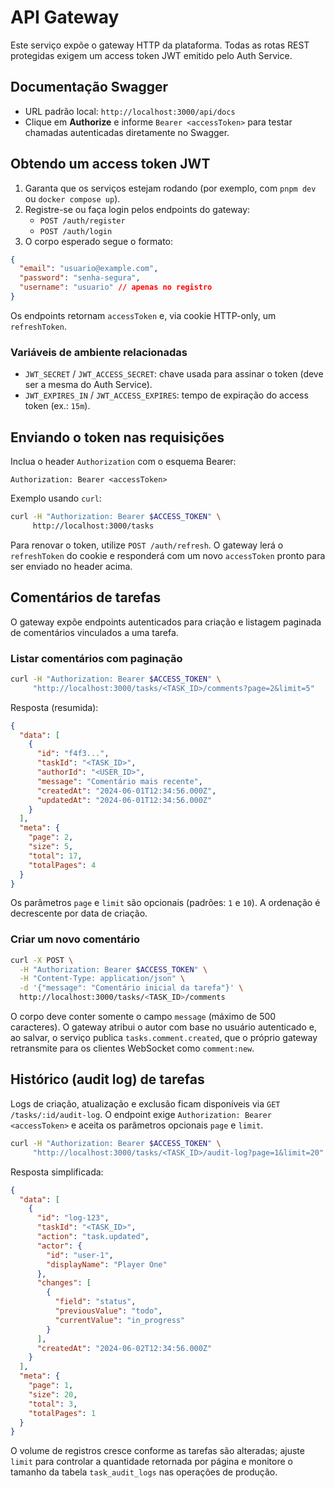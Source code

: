 # API Gateway

Este serviço expõe o gateway HTTP da plataforma. Todas as rotas REST protegidas exigem um access token JWT emitido pelo Auth Service.

## Documentação Swagger
- URL padrão local: `http://localhost:3000/api/docs`
- Clique em **Authorize** e informe `Bearer <accessToken>` para testar chamadas autenticadas diretamente no Swagger.

## Obtendo um access token JWT
1. Garanta que os serviços estejam rodando (por exemplo, com `pnpm dev` ou `docker compose up`).
2. Registre-se ou faça login pelos endpoints do gateway:
   - `POST /auth/register`
   - `POST /auth/login`
3. O corpo esperado segue o formato:

```json
{
  "email": "usuario@example.com",
  "password": "senha-segura",
  "username": "usuario" // apenas no registro
}
```

Os endpoints retornam `accessToken` e, via cookie HTTP-only, um `refreshToken`.

### Variáveis de ambiente relacionadas
- `JWT_SECRET` / `JWT_ACCESS_SECRET`: chave usada para assinar o token (deve ser a mesma do Auth Service).
- `JWT_EXPIRES_IN` / `JWT_ACCESS_EXPIRES`: tempo de expiração do access token (ex.: `15m`).

## Enviando o token nas requisições
Inclua o header `Authorization` com o esquema Bearer:

```http
Authorization: Bearer <accessToken>
```

Exemplo usando `curl`:

```bash
curl -H "Authorization: Bearer $ACCESS_TOKEN" \
     http://localhost:3000/tasks
```

Para renovar o token, utilize `POST /auth/refresh`. O gateway lerá o `refreshToken` do cookie e responderá com um novo `accessToken` pronto para ser enviado no header acima.

## Comentários de tarefas

O gateway expõe endpoints autenticados para criação e listagem paginada de comentários vinculados a uma tarefa.

### Listar comentários com paginação

```bash
curl -H "Authorization: Bearer $ACCESS_TOKEN" \
     "http://localhost:3000/tasks/<TASK_ID>/comments?page=2&limit=5"
```

Resposta (resumida):

```json
{
  "data": [
    {
      "id": "f4f3...",
      "taskId": "<TASK_ID>",
      "authorId": "<USER_ID>",
      "message": "Comentário mais recente",
      "createdAt": "2024-06-01T12:34:56.000Z",
      "updatedAt": "2024-06-01T12:34:56.000Z"
    }
  ],
  "meta": {
    "page": 2,
    "size": 5,
    "total": 17,
    "totalPages": 4
  }
}
```

Os parâmetros `page` e `limit` são opcionais (padrões: `1` e `10`). A ordenação é decrescente por data de criação.

### Criar um novo comentário

```bash
curl -X POST \
  -H "Authorization: Bearer $ACCESS_TOKEN" \
  -H "Content-Type: application/json" \
  -d '{"message": "Comentário inicial da tarefa"}' \
  http://localhost:3000/tasks/<TASK_ID>/comments
```

O corpo deve conter somente o campo `message` (máximo de 500 caracteres). O gateway atribui o autor com base no usuário autenticado e, ao salvar, o serviço publica `tasks.comment.created`, que o próprio gateway retransmite para os clientes WebSocket como `comment:new`.

## Histórico (audit log) de tarefas

Logs de criação, atualização e exclusão ficam disponíveis via `GET /tasks/:id/audit-log`. O endpoint exige `Authorization: Bearer <accessToken>` e aceita os parâmetros opcionais `page` e `limit`.

```bash
curl -H "Authorization: Bearer $ACCESS_TOKEN" \
     "http://localhost:3000/tasks/<TASK_ID>/audit-log?page=1&limit=20"
```

Resposta simplificada:

```json
{
  "data": [
    {
      "id": "log-123",
      "taskId": "<TASK_ID>",
      "action": "task.updated",
      "actor": {
        "id": "user-1",
        "displayName": "Player One"
      },
      "changes": [
        {
          "field": "status",
          "previousValue": "todo",
          "currentValue": "in_progress"
        }
      ],
      "createdAt": "2024-06-02T12:34:56.000Z"
    }
  ],
  "meta": {
    "page": 1,
    "size": 20,
    "total": 3,
    "totalPages": 1
  }
}
```

O volume de registros cresce conforme as tarefas são alteradas; ajuste `limit` para controlar a quantidade retornada por página e monitore o tamanho da tabela `task_audit_logs` nas operações de produção.
